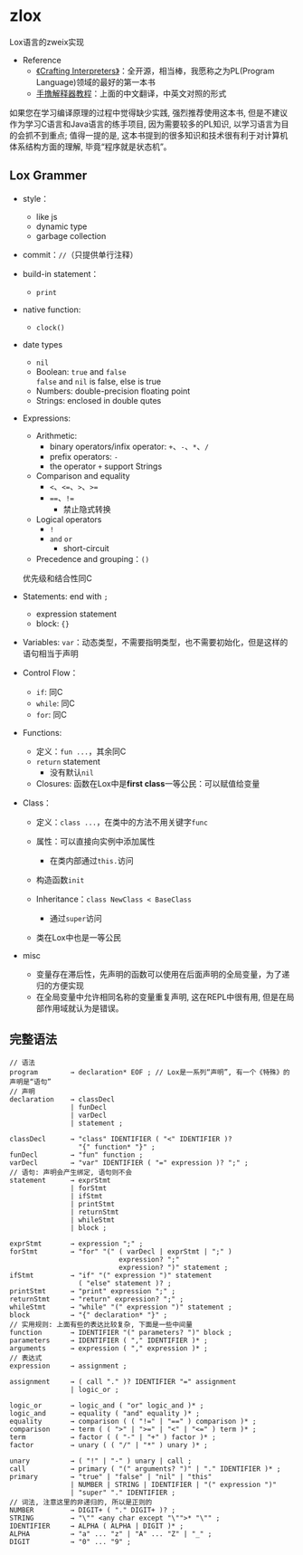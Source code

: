 # zlox
Lox语言的zweix实现

+ Reference
    + [《Crafting Interpreters》](http://www.craftinginterpreters.com/)：全开源，相当棒，我愿称之为PL(Program Language)领域的最好的第一本书
    + [手撸解释器教程](https://readonly.link/books/https://raw.githubusercontent.com/GuoYaxiang/craftinginterpreters_zh/main/book.json)：上面的中文翻译，中英文对照的形式

如果您在学习编译原理的过程中觉得缺少实践, 强烈推荐使用这本书,
但是不建议作为学习C语言和Java语言的练手项目, 因为需要较多的PL知识, 以学习语言为目的会抓不到重点;
值得一提的是, 这本书提到的很多知识和技术很有利于对计算机体系结构方面的理解, 毕竟“程序就是状态机”。

## Lox Grammer

+ style：
    + like js
    + dynamic type
    + garbage collection

+ commit：`//`（只提供单行注释）

+ build-in statement：
    + `print`

+ native function:
    + `clock()`

+ date types
    + `nil`
    + Boolean: `true` and `false`  
      `false` and `nil` is false, else is true
    + Numbers: double-precision floating point
    + Strings: enclosed in double qutes

+ Expressions:
	+ Arithmetic:
		+ binary operators/infix operator: `+`、`-`、`*`、`/`
		+ prefix operators: `-`
		+ the operator `+` support Strings
	+ Comparison and equality
		+ `<`、`<=`、`>`、`>=`
		+ `==`、`!=`
			+ 禁止隐式转换
	+ Logical operators
		+ `!`
		+ `and` `or`
			+ short-circuit
	+ Precedence and grouping：`()`

    优先级和结合性同C

+ Statements: end with `;`
	+ expression statement
	+ block: `{}`

+ Variables: `var`：动态类型，不需要指明类型，也不需要初始化，但是这样的语句相当于声明

+ Control Flow：
	+ `if`: 同C
	+ `while`: 同C
	+ `for`: 同C

+ Functions: 
	+ 定义：`fun ...`，其余同C
	+ `return` statement
		+ 没有默认`nil`
	+ Closures: 函数在Lox中是**first class**一等公民：可以赋值给变量

+ Class：
	+ 定义：`class ...`，在类中的方法不用关键字`func`
	+ 属性：可以直接向实例中添加属性
		+ 在类内部通过`this.`访问
	+ 构造函数`init`
	+ Inheritance：`class NewClass < BaseClass`
		+ 通过`super`访问

	+ 类在Lox中也是一等公民

+ misc
	+ 变量存在滞后性，先声明的函数可以使用在后面声明的全局变量，为了递归的方便实现
	+ 在全局变量中允许相同名称的变量重复声明, 这在REPL中很有用, 但是在局部作用域就认为是错误。

## 完整语法

```
// 语法
program        → declaration* EOF ; // Lox是一系列“声明”, 有一个《特殊》的声明是“语句”
// 声明
declaration    → classDecl
               | funDecl
               | varDecl
               | statement ;

classDecl      → "class" IDENTIFIER ( "<" IDENTIFIER )?
                 "{" function* "}" ;
funDecl        → "fun" function ;
varDecl        → "var" IDENTIFIER ( "=" expression )? ";" ;
// 语句: 声明会产生绑定, 语句则不会
statement      → exprStmt
               | forStmt
               | ifStmt
               | printStmt
               | returnStmt
               | whileStmt
               | block ;

exprStmt       → expression ";" ;
forStmt        → "for" "(" ( varDecl | exprStmt | ";" )
                           expression? ";"
                           expression? ")" statement ;
ifStmt         → "if" "(" expression ")" statement
                 ( "else" statement )? ;
printStmt      → "print" expression ";" ;
returnStmt     → "return" expression? ";" ;
whileStmt      → "while" "(" expression ")" statement ;
block          → "{" declaration* "}" ;
// 实用规则: 上面有些的表达比较复杂, 下面是一些中间量
function       → IDENTIFIER "(" parameters? ")" block ;
parameters     → IDENTIFIER ( "," IDENTIFIER )* ;
arguments      → expression ( "," expression )* ;
// 表达式
expression     → assignment ;

assignment     → ( call "." )? IDENTIFIER "=" assignment
               | logic_or ;

logic_or       → logic_and ( "or" logic_and )* ;
logic_and      → equality ( "and" equality )* ;
equality       → comparison ( ( "!=" | "==" ) comparison )* ;
comparison     → term ( ( ">" | ">=" | "<" | "<=" ) term )* ;
term           → factor ( ( "-" | "+" ) factor )* ;
factor         → unary ( ( "/" | "*" ) unary )* ;

unary          → ( "!" | "-" ) unary | call ;
call           → primary ( "(" arguments? ")" | "." IDENTIFIER )* ;
primary        → "true" | "false" | "nil" | "this"
               | NUMBER | STRING | IDENTIFIER | "(" expression ")"
               | "super" "." IDENTIFIER ;
// 词法, 注意这里的非递归的, 所以是正则的
NUMBER         → DIGIT+ ( "." DIGIT+ )? ;
STRING         → "\"" <any char except "\"">* "\"" ;
IDENTIFIER     → ALPHA ( ALPHA | DIGIT )* ;
ALPHA          → "a" ... "z" | "A" ... "Z" | "_" ;
DIGIT          → "0" ... "9" ;
```
